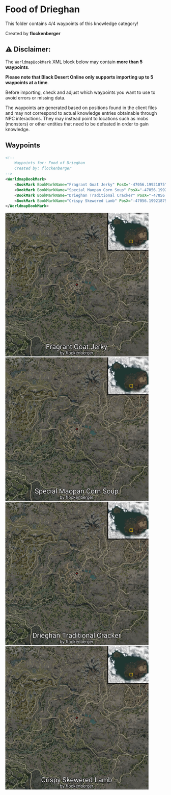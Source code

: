 # Food of Drieghan

This folder contains 4/4 waypoints of this knowledge category!


Created by **flockenberger**

## ⚠️ Disclaimer:
The `WorldmapBookMark` XML block below may contain **more than 5 waypoints**.

**Please note that Black Desert Online only supports importing up to 5 waypoints at a time**.

Before importing, check and adjust which waypoints you want to use to avoid errors or missing data.

The waypoints are generated based on positions found in the client files and may not correspond to actual knowledge entries obtainable through NPC interactions.
They may instead point to locations such as mobs (monsters) or other entities that need to be defeated in order to gain knowledge.

## Waypoints
```xml
<!--
    Waypoints for: Food of Drieghan
    Created by: flockenberger
-->
<WorldmapBookMark>
    <BookMark BookMarkName="Fragrant Goat Jerky" PosX="-47056.19921875" PosY="21948.400390625" PosZ="-404701.0" />
    <BookMark BookMarkName="Special Maopan Corn Soup" PosX="-47056.19921875" PosY="21948.400390625" PosZ="-404701.0" />
    <BookMark BookMarkName="Drieghan Traditional Cracker" PosX="-47056.19921875" PosY="21948.400390625" PosZ="-404701.0" />
    <BookMark BookMarkName="Crispy Skewered Lamb" PosX="-47056.19921875" PosY="21948.400390625" PosZ="-404701.0" />
</WorldmapBookMark>
```

<img src="./Food of Drieghan_Fragrant Goat Jerky_Preview.webp" width="450"/> <img src="./Food of Drieghan_Special Maopan Corn Soup_Preview.webp" width="450"/> <img src="./Food of Drieghan_Drieghan Traditional Cracker_Preview.webp" width="450"/> <img src="./Food of Drieghan_Crispy Skewered Lamb_Preview.webp" width="450"/> 
